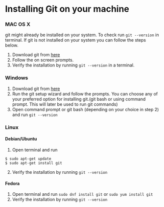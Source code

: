 # Installing Git on your machine

### MAC OS X

git might already be installed on your system. To check run `git --version` in terminal.
If git is not installed on your system you can follow the steps below.
1. Download git from [here](https://git-scm.com/download/mac)
2. Follow the on screen prompts.
3. Verify the installation by running `git --version` in a terminal.


### Windows

1. Download git from [here](https://git-scm.com/download/win)
2. Run the git setup wizard and follow the prompts. You can choose any of your preferred option for installing git.(git bash or using command prompt. This will later be used to run git commands)
3. Open command prompt or git bash (depending on your choice in step 2) and run `git --version`

### Linux
#### Debian/Ubuntu
1. Open terminal and run
```
$ sudo apt-get update
$ sudo apt-get install git
```
2. Verify the installation by running `git --version`
#### Fedora
1. Open terminal and run `sudo dnf install git` or `sudo yum install git`
2. Verify the installation by running `git --version`
